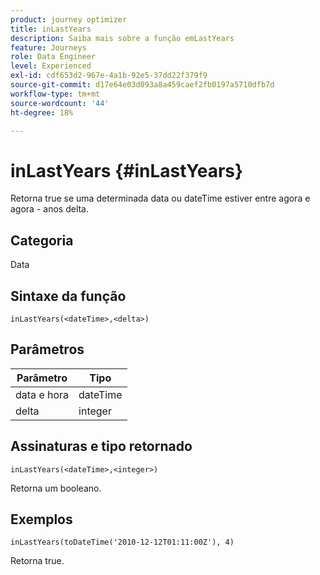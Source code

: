 ```yaml
---
product: journey optimizer
title: inLastYears
description: Saiba mais sobre a função emLastYears
feature: Journeys
role: Data Engineer
level: Experienced
exl-id: cdf653d2-967e-4a1b-92e5-37dd22f379f9
source-git-commit: d17e64e03d093a8a459caef2fb0197a5710dfb7d
workflow-type: tm+mt
source-wordcount: '44'
ht-degree: 18%

---
```


# inLastYears {#inLastYears}

Retorna true se uma determinada data ou dateTime estiver entre agora e agora - anos delta.

## Categoria

Data

## Sintaxe da função

`inLastYears(<dateTime>,<delta>)`

## Parâmetros

| Parâmetro | Tipo |
|-----------|------------------|
| data e hora | dateTime |
| delta | integer |

## Assinaturas e tipo retornado

`inLastYears(<dateTime>,<integer>)`

Retorna um booleano.

## Exemplos

`inLastYears(toDateTime('2010-12-12T01:11:00Z'), 4)`

Retorna true.
